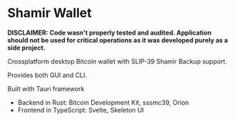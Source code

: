 # Shamir Wallet

**DISCLAIMER: Code wasn't properly tested and audited. Application should not be used for critical operations as it was developed purely as a side project.**

Crossplatform desktop Bitcoin wallet with SLIP-39 Shamir Backup support.

Provides both GUI and CLI.

Built with Tauri framework
- Backend in Rust: Bitcoin Development Kit, sssmc39, Orion
- Frontend in TypeScript: Svelte, Skeleton UI
